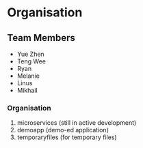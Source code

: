 # Organisation

## Team Members
- Yue Zhen
- Teng Wee
- Ryan
- Melanie
- Linus
- Mikhail

### Organisation
1. microservices (still in active development)
2. demoapp (demo-ed application)
3. temporaryfiles (for temporary files)
